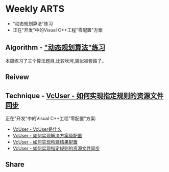 # Weekly ARTS

- "动态规划算法"练习
- 正在"开发"中的Visual C++工程"零配置"方案

## Algorithm - ["动态规划算法"练习](DP02.md)

本周练习了三个算法题目,比较坎坷,貌似被套路了。

## Reivew

## Technique - [VcUser - 如何实现指定规则的资源文件同步](VcUserP3.md)

正在"开发"中的Visual C++工程"零配置"方案:

- [VcUser - VcUser是什么](https://github.com/liff-engineer/WeeklyARTS/tree/master/2018_9_1/VcUserP0.md)
- [VcUser - 如何实现解决方案级配置](https://github.com/liff-engineer/WeeklyARTS/tree/master/2018_9_1/VcUserP1.md)
- [VcUser - 如何实现构建结果配置](https://github.com/liff-engineer/WeeklyARTS/blob/master/2018_9_2/VcUserP2.md)
- [VcUser - 如何实现指定规则的资源文件同步](VcUserP3.md)

## Share

